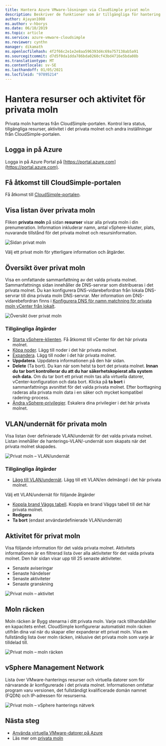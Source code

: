```yaml
---
title: Hantera Azure VMware-lösningen via CloudSimple privat moln
description: Beskriver de funktioner som är tillgängliga för hantering av dina CloudSimple privata moln resurser och aktivitet
author: Ajayan1008
ms.author: v-hborys
ms.date: 06/10/2019
ms.topic: article
ms.service: azure-vmware-cloudsimple
ms.reviewer: cynthn
manager: dikamath
ms.openlocfilehash: 4f2f66c2e1e2e8aa596393d4c69a757138ab5a91
ms.sourcegitcommit: d7d5f0da1dda786bda0260cf43bd4716e5bda08b
ms.translationtype: MT
ms.contentlocale: sv-SE
ms.lasthandoff: 01/05/2021
ms.locfileid: "97895214"
---
```

# <a name="manage-private-cloud-resources-and-activity"></a>Hantera resurser och aktivitet för privata moln

Privata moln hanteras från CloudSimple-portalen.  Kontrol lera status, tillgängliga resurser, aktivitet i det privata molnet och andra inställningar från CloudSimple-portalen.

## <a name="sign-in-to-azure"></a>Logga in på Azure

Logga in på Azure Portal på [https://portal.azure.com](https://portal.azure.com).

## <a name="access-the-cloudsimple-portal"></a>Få åtkomst till CloudSimple-portalen

Få åtkomst till [CloudSimple-portalen](access-cloudsimple-portal.md).

## <a name="view-the-list-of-private-clouds"></a>Visa listan över privata moln

Fliken **privata moln** på sidan **resurser** visar alla privata moln i din prenumeration. Information inkluderar namn, antal vSphere-kluster, plats, nuvarande tillstånd för det privata molnet och resursinformation.

![Sidan privat moln](media/manage-private-cloud.png)

Välj ett privat moln för ytterligare information och åtgärder.

## <a name="private-cloud-summary"></a>Översikt över privat moln

Visa en omfattande sammanfattning av det valda privata molnet.  Sammanfattnings sidan innehåller de DNS-servrar som distribueras i det privata molnet.  Du kan konfigurera DNS-vidarebefordran från lokala DNS-servrar till dina privata moln DNS-servrar.  Mer information om DNS-vidarebefordran finns i [Konfigurera DNS för namn matchning för privata moln vCenter från lokalt](./on-premises-dns-setup.md).

![Översikt över privat moln](media/private-cloud-summary.png)

### <a name="available-actions"></a>Tillgängliga åtgärder

* [Starta vSphere-klienten](./vcenter-access.md). Få åtkomst till vCenter för det här privata molnet.
* [Köpa noder](create-nodes.md). Lägg till noder i det här privata molnet.
* [Expandera](expand-private-cloud.md). Lägg till noder i det här privata molnet.
* **Uppdatera**. Uppdatera informationen på den här sidan.
* **Delete** (Ta bort). Du kan när som helst ta bort det privata molnet. **Innan du tar bort kontrollerar du att du har säkerhetskopierat alla system och data.** Om du tar bort ett privat moln tas alla virtuella datorer, vCenter-konfiguration och data bort. Klicka på **ta bort** i sammanfattnings avsnittet för det valda privata molnet. Efter borttagning raderas alla privata moln data i en säker och mycket kompatibel radering-process.
* [Ändra vSphere-privilegier](escalate-private-cloud-privileges.md).  Eskalera dina privilegier i det här privata molnet.

## <a name="private-cloud-vlanssubnets"></a>VLAN/undernät för privata moln

Visa listan över definierade VLAN/undernät för det valda privata molnet.  Listan innehåller de hanterings-VLAN/-undernät som skapats när det privata molnet skapades.

![Privat moln – VLAN/undernät](media/private-cloud-vlans-subnets.png) 

### <a name="available-actions"></a>Tillgängliga åtgärder

* [Lägg till VLAN/undernät](./create-vlan-subnet.md). Lägg till ett VLAN/en delmängd i det här privata molnet.

Välj ett VLAN/undernät för följande åtgärder
* [Koppla brand Väggs tabell](./firewall.md). Koppla en brand Väggs tabell till det här privata molnet.
* **Redigera**
* **Ta bort** (endast användardefinierade VLAN/undernät)

## <a name="private-cloud-activity"></a>Aktivitet för privat moln

Visa följande information för det valda privata molnet.  Aktivitets informationen är en filtrerad lista över alla aktiviteter för det valda privata molnet.  Den här sidan visar upp till 25 senaste aktiviteter.

* Senaste aviseringar
* Senaste händelser
* Senaste aktiviteter
* Senaste granskning

![Privat moln – aktivitet](media/private-cloud-activity.png)

## <a name="cloud-racks"></a>Moln räcken

Moln räcken är Bygg stenarna i ditt privata moln. Varje rack tillhandahåller en kapacitets enhet. CloudSimple konfigurerar automatiskt moln räcken utifrån dina val när du skapar eller expanderar ett privat moln.  Visa en fullständig lista över moln räcken, inklusive det privata moln som varje är tilldelad till.

![Privat moln – moln räcken](media/private-cloud-cloudracks.png)

## <a name="vsphere-management-network"></a>vSphere Management Network

Lista över VMware-hanterings resurser och virtuella datorer som för närvarande är konfigurerade i det privata molnet. Informationen omfattar program varu versionen, det fullständigt kvalificerade domän namnet (FQDN) och IP-adressen för resurserna.

![Privat moln – vSphere hanterings nätverk](media/private-cloud-vsphere-management-network.png)

## <a name="next-steps"></a>Nästa steg

* [Använda virtuella VMware-datorer på Azure](quickstart-create-vmware-virtual-machine.md)
* Läs mer om [privata moln](cloudsimple-private-cloud.md)
